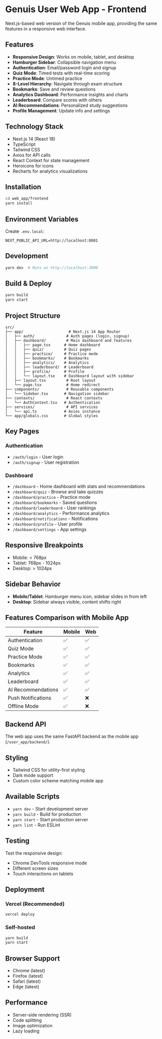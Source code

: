 # Genuis User Web App - Frontend

Next.js-based web version of the Genuis mobile app, providing the same features in a responsive web interface.

## Features

- **Responsive Design**: Works on mobile, tablet, and desktop
- **Hamburger Sidebar**: Collapsible navigation menu
- **Authentication**: Email/password login and signup
- **Quiz Mode**: Timed tests with real-time scoring
- **Practice Mode**: Untimed practice
- **8-Level Hierarchy**: Navigate through exam structure
- **Bookmarks**: Save and review questions
- **Analytics Dashboard**: Performance insights and charts
- **Leaderboard**: Compare scores with others
- **AI Recommendations**: Personalized study suggestions
- **Profile Management**: Update info and settings

## Technology Stack

- Next.js 14 (React 18)
- TypeScript
- Tailwind CSS
- Axios for API calls
- React Context for state management
- Heroicons for icons
- Recharts for analytics visualizations

## Installation

```bash
cd web_app/frontend
yarn install
```

## Environment Variables

Create `.env.local`:

```env
NEXT_PUBLIC_API_URL=http://localhost:8001
```

## Development

```bash
yarn dev  # Runs on http://localhost:3000
```

## Build & Deploy

```bash
yarn build
yarn start
```

## Project Structure

```
src/
├── app/                    # Next.js 14 App Router
│   ├── auth/              # Auth pages (login, signup)
│   ├── dashboard/         # Main dashboard and features
│   │   ├── page.tsx      # Home dashboard
│   │   ├── quiz/         # Quiz pages
│   │   ├── practice/     # Practice mode
│   │   ├── bookmarks/    # Bookmarks
│   │   ├── analytics/    # Analytics
│   │   ├── leaderboard/  # Leaderboard
│   │   ├── profile/      # Profile
│   │   └── layout.tsx    # Dashboard layout with sidebar
│   ├── layout.tsx         # Root layout
│   └── page.tsx           # Home redirect
├── components/            # Reusable components
│   └── Sidebar.tsx       # Navigation sidebar
├── contexts/              # React contexts
│   └── AuthContext.tsx   # Authentication
├── services/              # API services
│   └── api.ts            # Axios instance
└── app/globals.css       # Global styles
```

## Key Pages

### Authentication
- `/auth/login` - User login
- `/auth/signup` - User registration

### Dashboard
- `/dashboard` - Home dashboard with stats and recommendations
- `/dashboard/quiz` - Browse and take quizzes
- `/dashboard/practice` - Practice mode
- `/dashboard/bookmarks` - Saved questions
- `/dashboard/leaderboard` - User rankings
- `/dashboard/analytics` - Performance analytics
- `/dashboard/notifications` - Notifications
- `/dashboard/profile` - User profile
- `/dashboard/settings` - App settings

## Responsive Breakpoints

- Mobile: < 768px
- Tablet: 768px - 1024px
- Desktop: > 1024px

## Sidebar Behavior

- **Mobile/Tablet**: Hamburger menu icon, sidebar slides in from left
- **Desktop**: Sidebar always visible, content shifts right

## Features Comparison with Mobile App

| Feature | Mobile | Web |
|---------|--------|-----|
| Authentication | ✅ | ✅ |
| Quiz Mode | ✅ | ✅ |
| Practice Mode | ✅ | ✅ |
| Bookmarks | ✅ | ✅ |
| Analytics | ✅ | ✅ |
| Leaderboard | ✅ | ✅ |
| AI Recommendations | ✅ | ✅ |
| Push Notifications | ✅ | ❌ |
| Offline Mode | ✅ | ❌ |

## Backend API

The web app uses the same FastAPI backend as the mobile app (`/user_app/backend/`).

## Styling

- Tailwind CSS for utility-first styling
- Dark mode support
- Custom color scheme matching mobile app

## Available Scripts

- `yarn dev` - Start development server
- `yarn build` - Build for production
- `yarn start` - Start production server
- `yarn lint` - Run ESLint

## Testing

Test the responsive design:
- Chrome DevTools responsive mode
- Different screen sizes
- Touch interactions on tablets

## Deployment

### Vercel (Recommended)
```bash
vercel deploy
```

### Self-hosted
```bash
yarn build
yarn start
```

## Browser Support

- Chrome (latest)
- Firefox (latest)
- Safari (latest)
- Edge (latest)

## Performance

- Server-side rendering (SSR)
- Code splitting
- Image optimization
- Lazy loading
